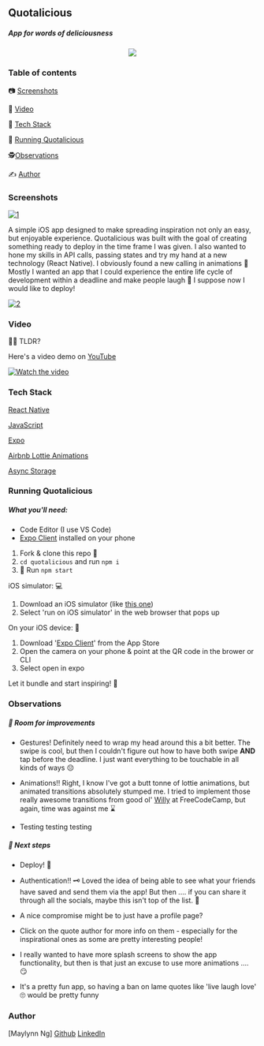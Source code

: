 ## Quotalicious

##### App for words of deliciousness 

<p align="center">
  <img src="https://s8.gifyu.com/images/quotaliciousLogo.gif" />
</p>

### Table of contents

:camera: [Screenshots](#screen-shots)

🎥 [Video](#video)

🧱 [Tech Stack](#tech-stack)  

🏃 [Running Quotalicious](#running-quotalicious)  

🕵️‍[Observations](#observations)  

✍️ [Author](#author)  



### Screenshots

<a href="https://ibb.co/4dTM26Y"><img src="https://i.ibb.co/dg26tdL/1.png" alt="1" border="0" /></a>

A simple iOS app designed to make spreading inspiration not only an easy, but enjoyable experience. Quotalicious was built with the goal of creating something ready to deploy in the time frame I was given. I also wanted to hone my skills in API calls, passing states and try my hand at a new technology (React Native). I obviously found a new calling in animations :green_heart: Mostly I wanted an app that I could experience the entire life cycle of development within a deadline and make people laugh :grimacing: I suppose now I would like to deploy!


<a href="https://ibb.co/Z2XXzjK"><img src="https://i.ibb.co/Bn332pj/2.png" alt="2" border="0" /></a>


### Video

:no_good_woman: TLDR?

Here's a video demo on [YouTube](https://youtu.be/7rETqXeTP14)

[![Watch the video](https://ibb.co/HHq9g0h)](https://www.youtube.com/watch?v=7rETqXeTP14&feature=youtu.be)

### Tech Stack

[React Native](https://reactnative.dev/)  

[JavaScript](https://www.javascript.com/)  

[Expo](https://expo.io/)  

[Airbnb Lottie Animations](https://airbnb.io/lottie/#/)  

[Async Storage](https://github.com/react-native-community/async-storage)  



### Running Quotalicious

##### What you'll need:

- Code Editor (I use VS Code)
- [Expo Client](https://apps.apple.com/gb/app/expo-client/id982107779) installed on your phone



1. Fork & clone this repo :fork_and_knife:
2. `cd quotalicious` and run `npm i` 
3. :rocket: Run `npm start` 



iOS simulator: :computer:

1. Download an iOS simulator (like [this one](https://apps.apple.com/gb/app/xcode/id497799835?mt=12))
2. Select 'run on iOS simulator' in the web browser that pops up



On your iOS device: :iphone:

1. Download '[Expo Client](https://apps.apple.com/gb/app/expo-client/id982107779)' from the App Store
2. Open the camera on your phone & point at the QR code in the brower or CLI
3. Select open in expo



Let it bundle and start inspiring! :dizzy:



### Observations

##### 🧰 Room for improvements

- Gestures! Definitely need to wrap my head around this a bit better. The swipe is cool, but then I couldn't figure out how to have both swipe **AND** tap before the deadline. I just want everything to be touchable in all kinds of ways :pensive:

- Animations!! Right, I know I've got a butt tonne of lottie animations, but animated transitions absolutely stumped me. I tried to implement those really awesome transitions from good ol' [Willy](https://www.youtube.com/user/wcandill) at FreeCodeCamp, but again, time was against me ⌛

- Testing testing testing 



##### :wrench: Next steps

- Deploy! :tada: 

- Authentication!! 🗝️ Loved the idea of being able to see what your friends have saved and send them via the app! But then .... if you can share it through all the socials, maybe this isn't top of the list. 🤔

- A nice compromise might be to just have a profile page? 

- Click on the quote author for more info on them - especially for the inspirational ones as some are pretty interesting people!

- I really wanted to have more splash screens to show the app functionality, but then is that just an excuse to use more animations .... :smirk:

- It's a pretty fun app, so having a ban on lame quotes like 'live laugh love' :roll_eyes: would be pretty funny

  

### Author

[Maylynn Ng]  [Github](https://github.com/maylynn-ng/) [LinkedIn](https://www.linkedin.com/in/maylynn-ng/) 
